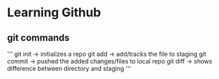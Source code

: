 # Learning Github

## git commands
'''
git init -> initializes a repo
git add -> add/tracks the file to staging
git commit -> pushed the added changes/files to local repo
git diff -> shows difference between directory and staging
'''
